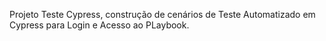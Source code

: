 Projeto Teste Cypress, construção de cenários de Teste Automatizado em Cypress para Login e Acesso ao PLaybook.
